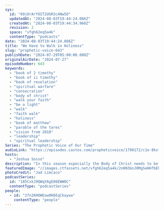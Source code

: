 ```yaml
---
sys:
  id: "69jOrArYOIT2UGR3c4Nw5O"
  updatedAt: "2024-08-03T19:44:24.086Z"
  createdAt: "2024-08-03T19:44:34.960Z"
  revision: 2
  space: "vfgh62eq5a4k"
  contentType: "podcasts"
date: "2024-08-03T19:44:24.086Z"
title: "We Have to Walk in Holiness"
slug: "prophetic-voice-643"
publishDate: "2024-07-29T05:00:00.000Z"
originalAirDate: "2024-07-27"
episodeNumber: 643
keywords:
  - "book of 2 timothy"
  - "book of ii timothy"
  - "book of revelation"
  - "spiritual warfare"
  - "consecration"
  - "body of christ"
  - "walk your faith"
  - "be a light"
  - "walk"
  - "faith walk"
  - "holiness"
  - "book of matthew"
  - "parable of the tares"
  - "vision from 2018"
  - "leadership"
  - "spiritual leadership"
Series: "The Prophetic Voice of Our Time"
audioLink: "https://episodes.castos.com/propheticvoice/1798172/c1e-8kxf9mr63s4vmo4-8d4md30da98d-4u5bdz.mp3?_gl=1*t1ozgv*_gcl_au*MTU0NTM4MTM2Ni4xNzE5NjM3NjM1"
hosts:
  - "Joshua Sosso"
description: "In this season especially the Body of Christ needs to be alert; we cannot take for granted the season we are in. Amongst the chaos of the world God will continue to move. We have been called to be a light, but we cannot be a light to the world until we have been made holy before the Lord. There is a consecration and holiness that needs to precede entering into the promise land. It must be a continual walk of God's ways of doings things. Unless we walk our faith individually, we cannot be leaders. When people encounter us, they should be encountering God in us. Let us not take a single day for granted.  "
featuredImage: "//images.ctfassets.net/vfgh62eq5a4k/2n0N3GnJ0MgSeHHfbEhqfy/41e40cab6e5bfae69acaccd43d75460c/jad-limcaco-fRggLY1DQTM-unsplash__1_.jpg"
photoCredit: "Jad Limcaco"
podcastSeries:
  id: "185CxkJ9QWqYAgE86EWWOC"
  contentType: "podcastSeries"
people:
  - id: "2fn2KHOWEow0K6EqCkaywa"
    contentType: "people"
---
```

